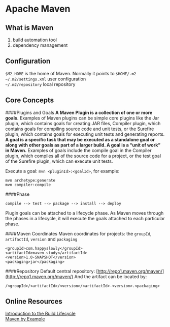 Apache Maven
============

What is Maven
-------------
1. build automation tool
2. dependency management

Configuration
-------------
`$M2_HOME` is the home of Maven. Normally it points to `$HOME/.m2`  
`~/.m2/settings.xml` user configuration  
`~/.m2/repository` local repository

Core Concepts
-------------
####Plugins and Goals
**A Maven Plugin is a collection of one or more goals.** Examples of Maven plugins can be simple core plugins like the Jar plugin, which contains goals for creating JAR files, Compiler plugin, which contains goals for compiling source code and unit tests, or the Surefire plugin, which contains goals for executing unit tests and generating reports.  
**A goal is a specific task that may be executed as a standalone goal or along with other goals as part of a larger build. A goal is a “unit of work” in Maven.** Examples of goals include the compile goal in the Compiler plugin, which compiles all of the source code for a project, or the test goal of the Surefire plugin, which can execute unit tests.

Execute a goal: `mvn <pluginId>:<goalId>`, for example:

    mvn archetype:generate
    mvn compiler:compile

####Phase

    compile --> test --> package --> install --> deploy
Plugin goals can be attached to a lifecycle phase. As Maven moves through the phases in a lifecycle, it will execute the goals attached to each particular phase.

####Maven Coordinates
Maven coordinates for projects: the `groupId`, `artifactId`, `version` and `packaging`

    <groupId>com.happyslowly</groupId>
    <artifactId>maven-study</artifactId>
    <version>1.0-SNAPSHOT</version>
    <packaging>jar</packaging>
    
####Repository
Default central repository: [http://repo1.maven.org/maven/](http://repo1.maven.org/maven/)
And the artifact can be located by:

    /<groupId>/<artifactId>/<version>/<artifactId>-<version>.<packaging>

Online Resources
----------------
[Introduction to the Build Lifecycle](https://maven.apache.org/guides/introduction/introduction-to-the-lifecycle.html)  
[Maven by Example](http://books.sonatype.com/mvnex-book/reference/index.html)
